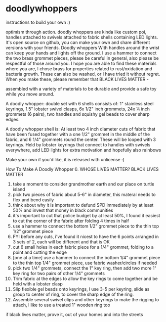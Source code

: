 # doodlywhoppers
instructions to build your own :)

optimism through action. doodly whoppers are kinda like custom poi, handles attached to swivels attached to fabric shells containing LED lights. It's open source on github, you can make your own and share different versions with your friends. Doodly whoppers With handles around the wrist can keep your hands and lights off the ground. I use a hammer to connect the two brass grommet pieces, please be careful in general, also please be respectful of those around you. I hope you are able to find these materials where you are, I chose brass for properties related to rust/oxidation and bacteria growth. These can also be washed, or I have tried it without regret. When you make these, please remember that BLACK LIVES MATTER - 

assembled with a variety of materials to be durable and provide a safe toy while you move around. 


A doodly whopper: double set with 6 shells consists of: 1" stainless steel keyrings, 1.5" lobster swivel clasps, 6x 1/2" inch grommets, 24x ¼ inch grommets (6 pairs), two handles and squishy gel beads to cover sharp edges.

A doodly whopper shell is:
At least two 4 inch diameter cuts of fabric that have been fused together with a one 1/2" grommet in the middle of the fabric, and 6 1/4" grommets round the center. These will be looped with 3 keyrings. Held by lobster keyrings that connect to handles with swivels everywhere, add LED lights for extra motivation and hopefully also rainbows

Make your own if you'd like, it is released with unlicense :)

How To Make A Doodly Whopper
0. WHOSE LIVES MATTER? BLACK LIVES MATTER
1. take a moment to consider grandmother earth and our place on turtle island
2. pick two pieces of fabric about 5-6" in diameter, this materal needs to flex and bend easily
3. think about why it is important to defund SPD immediately by at least 50% and invest that money in black communities
4. it's important to cut that police budget by at least 50%, I found it easiest to cut the corner of the fabric after folding 4 times in half
5. use a hammer to connect the bottom 1/2" grommet piece to the thin top 1/2" grommet piece
6. FYI before any cuts, i've found it nicest to have the 6 points arranged in 3 sets of 2, each will be different and that is OK
7. cut 6 small holes in each fabric piece for a 1/4" grommet, folding to a point and cutting the edge 
8. [one at a time] use a hammer to connect the bottom 1/4" grommet piece to the thin top 1/4" grommet piece, use fabric washer/circles if needed
9. pick two 1/4" grommets, connect the 1" key ring, then add two more 1" key ring for two pairs of other 1/4" grommets
10. Trim fabric at the edges to allow the key rings to come together and be held with a lobster clasp
11. Slip flexible gel beads onto keyrings, I use 3-5 per keyring, slide as group to center of ring, to cover the sharp edge of the ring.
12. Assemble several swivel clips and other keyrings to make the rigging to attach, I like to use a treated 1" wooden ring too

if black lives matter, prove it, out of your homes and into the streets
